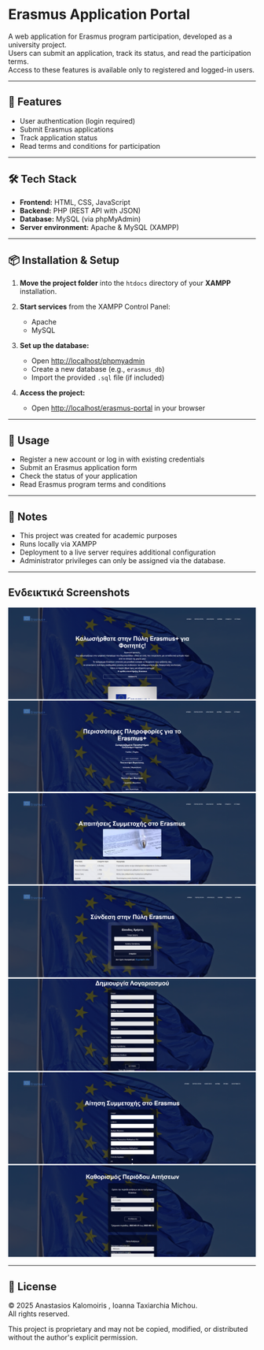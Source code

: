 # Erasmus Application Portal  

A web application for Erasmus program participation, developed as a university project.  
Users can submit an application, track its status, and read the participation terms.  
Access to these features is available only to registered and logged-in users.  

---

## 🚀 Features  
- User authentication (login required)  
- Submit Erasmus applications  
- Track application status  
- Read terms and conditions for participation  

---

## 🛠️ Tech Stack  
- **Frontend:** HTML, CSS, JavaScript  
- **Backend:** PHP (REST API with JSON)  
- **Database:** MySQL (via phpMyAdmin)  
- **Server environment:** Apache & MySQL (XAMPP)  

---

## 📦 Installation & Setup  

1. **Move the project folder** into the `htdocs` directory of your **XAMPP** installation.  

2. **Start services** from the XAMPP Control Panel:  
   - Apache  
   - MySQL  

3. **Set up the database:**  
   - Open [http://localhost/phpmyadmin](http://localhost/phpmyadmin)  
   - Create a new database (e.g., `erasmus_db`)  
   - Import the provided `.sql` file (if included)  

4. **Access the project:**  
   - Open [http://localhost/erasmus-portal](http://localhost/erasmus-portal) in your browser  

---

## 📖 Usage  

- Register a new account or log in with existing credentials  
- Submit an Erasmus application form  
- Check the status of your application  
- Read Erasmus program terms and conditions  

---

## 📌 Notes  

- This project was created for academic purposes  
- Runs locally via XAMPP  
- Deployment to a live server requires additional configuration
- Administrator privileges can only be assigned via the database.

---
## Ενδεικτικά Screenshots

![Main Page](images/1.png)
![Info section](images/2.png)
![Requirements](images/3.png)
![Login](images/5.png)
![Sign Up](images/6.png)
![Application page](images/10.png)
![Application period set for admins](images/7.png)


---
  
## 📄 License

© 2025 Anastasios Kalomoiris , Ioanna Taxiarchia Michou.  
All rights reserved.  

This project is proprietary and may not be copied, modified, or distributed without the author's explicit permission.
